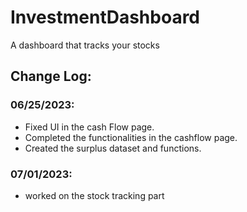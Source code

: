# InvestmentDashboard
A dashboard that tracks your stocks 
## Change Log: 
### 06/25/2023:
- Fixed UI in the cash Flow page.
- Completed the functionalities in the cashflow page. 
- Created the surplus dataset and functions. 

### 07/01/2023:
- worked on the stock tracking part 
